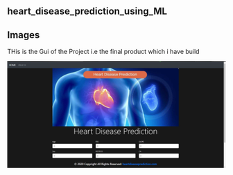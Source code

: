## heart_disease_prediction_using_ML

## Images

THis is the Gui of the Project i.e the final product which i have build

<img src="website.JPG">
